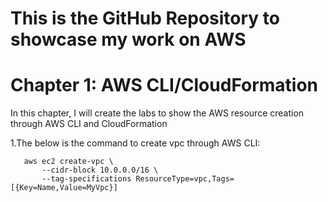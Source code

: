 # This is the GitHub Repository to showcase my work on AWS
# Chapter 1: AWS CLI/CloudFormation

In this chapter, I will create the labs to show the AWS resource creation through AWS CLI and CloudFormation

1.The below is the command to create vpc through AWS CLI: 

~~~
   aws ec2 create-vpc \
       --cidr-block 10.0.0.0/16 \
       --tag-specifications ResourceType=vpc,Tags=[{Key=Name,Value=MyVpc}]
~~~

